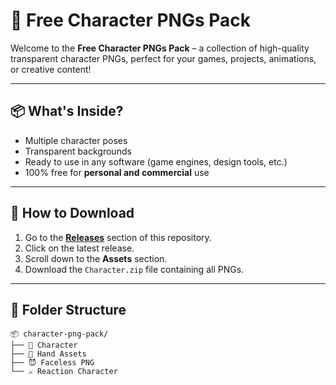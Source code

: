 # 🎨 Free Character PNGs Pack

Welcome to the **Free Character PNGs Pack** – a collection of high-quality transparent character PNGs, perfect for your games, projects, animations, or creative content!

---

## 📦 What's Inside?

- Multiple character poses
- Transparent backgrounds
- Ready to use in any software (game engines, design tools, etc.)
- 100% free for **personal and commercial** use

---

## 🚀 How to Download

1. Go to the **[Releases](https://github.com/your-username/your-repo-name/releases)** section of this repository.
2. Click on the latest release.
3. Scroll down to the **Assets** section.
4. Download the `Character.zip` file containing all PNGs.

---

## 📁 Folder Structure

```plaintext
📦 character-png-pack/
├── 🧍 Character
├── 🏃 Hand Assets
├── 😈 Faceless PNG
└── ⚔️ Reaction Character
